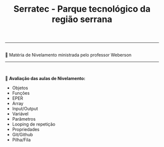 

<h1 align="center">
<b>Serratec - Parque tecnológico da região serrana <p>

</h1></b></br>





   
------------------
</br>
   📌 Matéria de Nivelamento ministrada pelo professor Weberson   

  
------------------
</br>
 
🚀  <strong>Avaliação das aulas de Nivelamento:</strong>

- Objetos
- Funções
- EPER
- Array
- Input/Output
- Variável
- Parâmetros
- Looping de repetição
- Propriedades
- Git/Github
- Pilha/Fila
</br></br>
